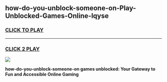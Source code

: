 
## how-do-you-unblock-someone-on-Play-Unblocked-Games-Online-lqyse
<h3>
<a href="https://premium76.site?title=how-do-you-unblock-someone-on&ref=25A">CLICK TO PLAY</a></h3>
<hr>

<h3>
<a href="https://premium76.site?title=how-do-you-unblock-someone-on&ref=25A">CLICK 2 PLAY</a>
  
</h3>

<a href="https://premium76.site?title=how-do-you-unblock-someone-on&ref=25A"><img src="https://clearcache.store/games.png"></a>


**how-do-you-unblock-someone-on games unblocked: Your Gateway to Fun and Accessible Online Gaming**
